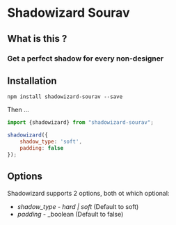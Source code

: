 # Shadowizard Sourav

## What is this ?

### Get a perfect shadow for every non-designer ###

## Installation ##

`npm install shadowizard-sourav --save`

Then ...

```js
import {shadowizard} from "shadowizard-sourav";

shadowizard({
    shadow_type: 'soft',
    padding: false
});
```

## Options ##

Shadowizard supports 2 options, both ot which optional:

* *shadow_type* - _hard | soft_ (Default to soft)
* *padding* - _boolean (Default to false)
